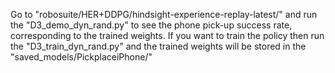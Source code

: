 Go to "robosuite/HER+DDPG/hindsight-experience-replay-latest/" and run the "D3_demo_dyn_rand.py" to see the phone pick-up success rate, corresponding to the trained weights. If you want to train the policy then run the "D3_train_dyn_rand.py" and the trained weights will be stored in the "saved_models/PickplaceiPhone/" 
